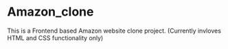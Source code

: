 # Amazon_clone
This is a Frontend based Amazon website clone project. (Currently invloves HTML and CSS functionality only)

